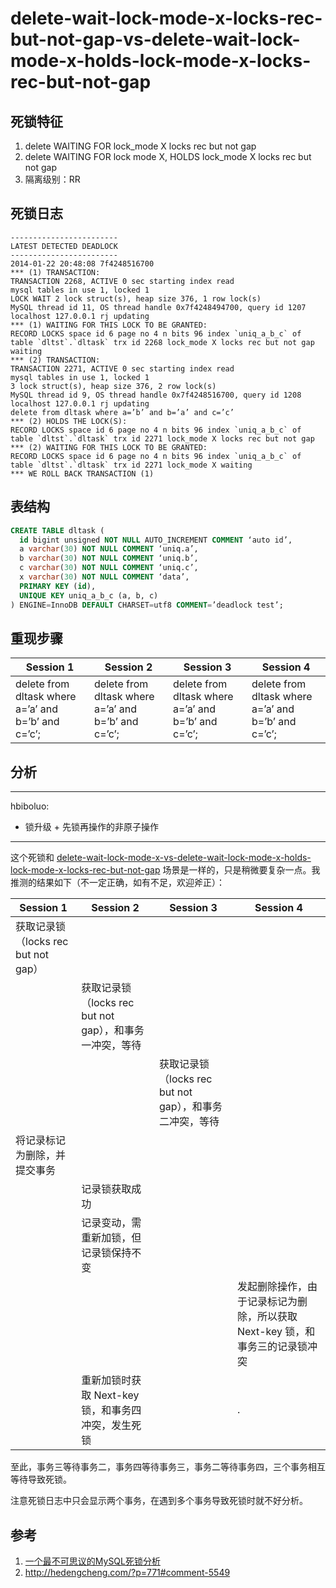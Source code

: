 delete-wait-lock-mode-x-locks-rec-but-not-gap-vs-delete-wait-lock-mode-x-holds-lock-mode-x-locks-rec-but-not-gap
===

## 死锁特征

1. delete WAITING FOR lock_mode X locks rec but not gap
2. delete WAITING FOR lock mode X, HOLDS lock_mode X locks rec but not gap
3. 隔离级别：RR

## 死锁日志

```
------------------------
LATEST DETECTED DEADLOCK
------------------------
2014-01-22 20:48:08 7f4248516700
*** (1) TRANSACTION:
TRANSACTION 2268, ACTIVE 0 sec starting index read
mysql tables in use 1, locked 1
LOCK WAIT 2 lock struct(s), heap size 376, 1 row lock(s)
MySQL thread id 11, OS thread handle 0x7f4248494700, query id 1207 localhost 127.0.0.1 rj updating
*** (1) WAITING FOR THIS LOCK TO BE GRANTED:
RECORD LOCKS space id 6 page no 4 n bits 96 index `uniq_a_b_c` of table `dltst`.`dltask` trx id 2268 lock_mode X locks rec but not gap waiting
*** (2) TRANSACTION:
TRANSACTION 2271, ACTIVE 0 sec starting index read
mysql tables in use 1, locked 1
3 lock struct(s), heap size 376, 2 row lock(s)
MySQL thread id 9, OS thread handle 0x7f4248516700, query id 1208 localhost 127.0.0.1 rj updating
delete from dltask where a=’b’ and b=’a’ and c=’c’
*** (2) HOLDS THE LOCK(S):
RECORD LOCKS space id 6 page no 4 n bits 96 index `uniq_a_b_c` of table `dltst`.`dltask` trx id 2271 lock_mode X locks rec but not gap
*** (2) WAITING FOR THIS LOCK TO BE GRANTED:
RECORD LOCKS space id 6 page no 4 n bits 96 index `uniq_a_b_c` of table `dltst`.`dltask` trx id 2271 lock_mode X waiting
*** WE ROLL BACK TRANSACTION (1)
```

## 表结构

```sql
CREATE TABLE dltask (
  id bigint unsigned NOT NULL AUTO_INCREMENT COMMENT ‘auto id’,
  a varchar(30) NOT NULL COMMENT ‘uniq.a’,
  b varchar(30) NOT NULL COMMENT ‘uniq.b’,
  c varchar(30) NOT NULL COMMENT ‘uniq.c’,
  x varchar(30) NOT NULL COMMENT ‘data’,
  PRIMARY KEY (id),
  UNIQUE KEY uniq_a_b_c (a, b, c)
) ENGINE=InnoDB DEFAULT CHARSET=utf8 COMMENT=’deadlock test’;
```

## 重现步骤

| Session 1 | Session 2 | Session 3 | Session 4 |
| --------- | --------- | --------- | --------- |
|delete from dltask where a=’a’ and b=’b’ and c=’c’;|delete from dltask where a=’a’ and b=’b’ and c=’c’;|delete from dltask where a=’a’ and b=’b’ and c=’c’;|delete from dltask where a=’a’ and b=’b’ and c=’c’;|

## 分析
---
hbiboluo:
- 锁升级 + 先锁再操作的非原子操作
---

这个死锁和 [delete-wait-lock-mode-x-vs-delete-wait-lock-mode-x-holds-lock-mode-x-locks-rec-but-not-gap](6.md) 场景是一样的，只是稍微要复杂一点。我推测的结果如下（不一定正确，如有不足，欢迎斧正）：

| Session 1 | Session 2 | Session 3 | Session 4 |
| --------- | --------- | --------- | --------- |
|获取记录锁（locks rec but not gap）||||
||获取记录锁（locks rec but not gap），和事务一冲突，等待|||
|||获取记录锁（locks rec but not gap），和事务二冲突，等待||
|将记录标记为删除，并提交事务||||
||记录锁获取成功|||
||记录变动，需重新加锁，但记录锁保持不变|||
||||发起删除操作，由于记录标记为删除，所以获取 Next-key 锁，和事务三的记录锁冲突|
||重新加锁时获取 Next-key 锁，和事务四冲突，发生死锁 ||.|

至此，事务三等待事务二，事务四等待事务三，事务二等待事务四，三个事务相互等待导致死锁。

注意死锁日志中只会显示两个事务，在遇到多个事务导致死锁时就不好分析。

## 参考

1. [一个最不可思议的MySQL死锁分析](http://hedengcheng.com/?p=844)
2. http://hedengcheng.com/?p=771#comment-5549

